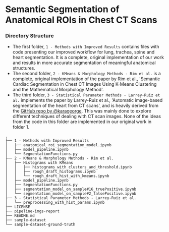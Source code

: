 # Semantic Segmentation of Anatomical ROIs in Chest CT Scans


### Directory Structure
- The first folder, `1 - Methods with Improved Results` contains files with code presenting our improved workflow for lung, trachea, spine and heart segmentation. It is a complete, original implementation of our work and results in more accurate segmentation of meaningful anatomical structures.
- The second folder, `2 - KMeans & Morphology Methods - Rim et al.` is a complete, original implementation of the paper by Rim et al., 'Semantic Cardiac Segmentation in Chest CT Images Using K-Means Clustering and the Mathematical Morphology Method'.
- The third folder, `3 - Statistical Parameter Methods - Larrey-Ruiz et al.` implements the paper by Larrey-Ruiz et al., 'Automatic image-based segmentation of the heart from CT scans', and is heavily derived from the [GitHub repo by @karageorge](https://github.com/karageorge/Automatic-image-based-segmentation-of-the-heart-from-CTs). This was mainly done to explore different techniques of dealing with CT scan images. None of the ideas from the code in this folder are implemented in our original work in folder 1.
```
.
├── 1 - Methods with Improved Results
│   ├── anatomical_roi_segmentation_model.ipynb
│   ├── model_pipeline.ipynb
│   └── SegmentationFunctions.py
├── 2 - KMeans & Morphology Methods - Rim et al.
│   ├── Histograms with KMeans
│   │   ├── histograms_with_clusters_and_threshold.ipynb
│   │   ├── rough_draft_histograms.ipynb
│   │   └── rough_draft_hist_with_kmeans.ipynb
│   ├── model_pipeline.ipynb
│   ├── SegmentationFunctions.py
│   ├── segmentation_model_on_sample#16_truePositive.ipynb
│   └── segmentation_model_on_sample#2_falsePositive.ipynb
├── 3 - Statistical Parameter Methods - Larrey-Ruiz et al.
│   └── preprocessing_with_hist_params.ipynb
├── LICENSE
├── pipeline-imgs-report
├── README.md
├── sample-dataset
└── sample-dataset-ground-truth
```
